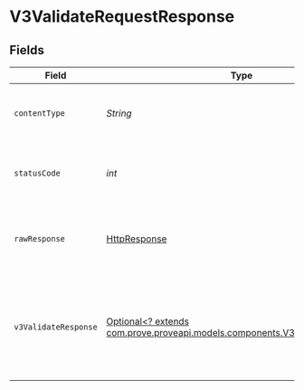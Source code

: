 # V3ValidateRequestResponse


## Fields

| Field                                                                                                                         | Type                                                                                                                          | Required                                                                                                                      | Description                                                                                                                   | Example                                                                                                                       |
| ----------------------------------------------------------------------------------------------------------------------------- | ----------------------------------------------------------------------------------------------------------------------------- | ----------------------------------------------------------------------------------------------------------------------------- | ----------------------------------------------------------------------------------------------------------------------------- | ----------------------------------------------------------------------------------------------------------------------------- |
| `contentType`                                                                                                                 | *String*                                                                                                                      | :heavy_check_mark:                                                                                                            | HTTP response content type for this operation                                                                                 |                                                                                                                               |
| `statusCode`                                                                                                                  | *int*                                                                                                                         | :heavy_check_mark:                                                                                                            | HTTP response status code for this operation                                                                                  |                                                                                                                               |
| `rawResponse`                                                                                                                 | [HttpResponse<InputStream>](https://docs.oracle.com/en/java/javase/11/docs/api/java.net.http/java/net/http/HttpResponse.html) | :heavy_check_mark:                                                                                                            | Raw HTTP response; suitable for custom response parsing                                                                       |                                                                                                                               |
| `v3ValidateResponse`                                                                                                          | [Optional<? extends com.prove.proveapi.models.components.V3ValidateResponse>](../../models/components/V3ValidateResponse.md)  | :heavy_minus_sign:                                                                                                            | Successful request.                                                                                                           | {<br/>"next": {<br/>"v3-challenge": "/v3/challenge"<br/>},<br/>"success": true,<br/>"challengeMissing": true<br/>}            |